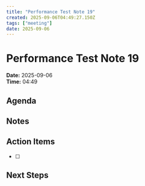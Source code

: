 ```yaml
---
title: "Performance Test Note 19"
created: 2025-09-06T04:49:27.150Z
tags: ["meeting"]
date: 2025-09-06
---
```


# Performance Test Note 19

**Date:** 2025-09-06  
**Time:** 04:49  

## Agenda


## Notes


## Action Items
- [ ] 

## Next Steps
